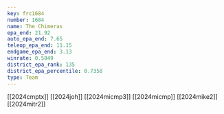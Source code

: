 ```yaml
---
key: frc1684
number: 1684
name: The Chimeras
epa_end: 21.92
auto_epa_end: 7.65
teleop_epa_end: 11.15
endgame_epa_end: 3.13
winrate: 0.5849
district_epa_rank: 135
district_epa_percentile: 0.7358
type: Team
---
```

[[2024cmptx]]
[[2024joh]]
[[2024micmp3]]
[[2024micmp]]
[[2024mike2]]
[[2024mitr2]]
